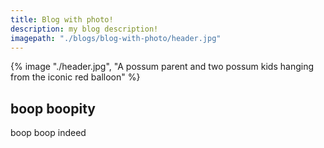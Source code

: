 ```yaml
---
title: Blog with photo!
description: my blog description!
imagepath: "./blogs/blog-with-photo/header.jpg"
---
```

{% image "./header.jpg", "A possum parent and two possum kids hanging from the iconic red balloon" %}
## boop boopity
boop boop indeed